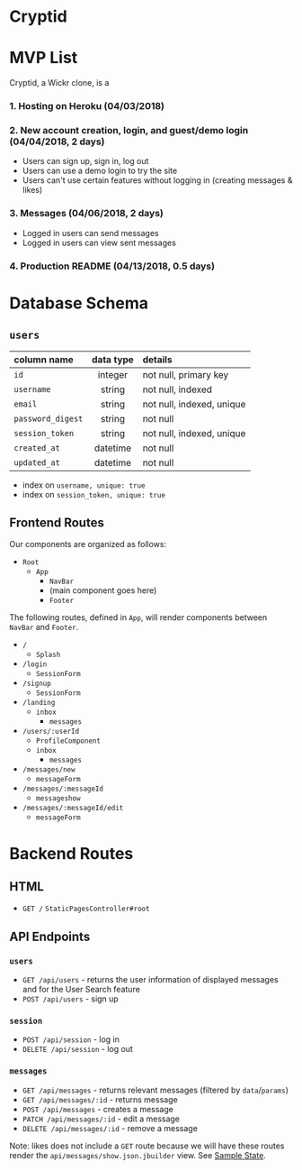 # Cryptid

# MVP List

Cryptid, a Wickr clone, is a

### 1. Hosting on Heroku (04/03/2018)

### 2. New account creation, login, and guest/demo login (04/04/2018, 2 days)
  + Users can sign up, sign in, log out
  + Users can use a demo login to try the site
  + Users can't use certain features without logging in (creating messages & likes)

### 3. Messages (04/06/2018, 2 days)
  + Logged in users can send messages
  + Logged in users can view sent messages

### 4. Production README (04/13/2018, 0.5 days)

# Database Schema

## `users`
| column name       | data type | details                   |
|:------------------|:---------:|:--------------------------|
| `id`              | integer   | not null, primary key     |
| `username`        | string    | not null, indexed         |
| `email`           | string    | not null, indexed, unique |         
| `password_digest` | string    | not null                  |
| `session_token`   | string    | not null, indexed, unique |
| `created_at`      | datetime  | not null                  |
| `updated_at`      | datetime  | not null                  |

+ index on `username, unique: true`
+ index on `session_token, unique: true`

## Frontend Routes
Our components are organized as follows:
+ `Root`
  + `App`
    + `NavBar`
    + (main component goes here)
    + `Footer`

The following routes, defined in `App`, will render components between `NavBar` and `Footer`.

+ `/`
  + `Splash`
+ `/login`
  + `SessionForm`
+ `/signup`
  + `SessionForm`
+ `/landing`
  + `inbox`
    + `messages`
+ `/users/:userId`
  + `ProfileComponent`
  + `inbox`
    + `messages`
+ `/messages/new`
  + `messageForm`
+ `/messages/:messageId`
  + `messageshow`
+ `/messages/:messageId/edit`
  + `messageForm`
  
# Backend Routes

## HTML

+ `GET /` `StaticPagesController#root`

## API Endpoints

### `users`
+ `GET /api/users` - returns the user information of displayed messages and for the User Search feature
+ `POST /api/users` - sign up

### `session`
+ `POST /api/session` - log in
+ `DELETE /api/session` - log out

### `messages`
+ `GET /api/messages` - returns relevant messages (filtered by `data`/`params`)
+ `GET /api/messages/:id` - returns message
+ `POST /api/messages` - creates a message
+ `PATCH /api/messages/:id` - edit a message
+ `DELETE /api/messages/:id` - remove a message

Note: likes does not include a `GET` route because we will have these routes render the `api/messages/show.json.jbuilder` view. See [Sample State](sample-state).  
